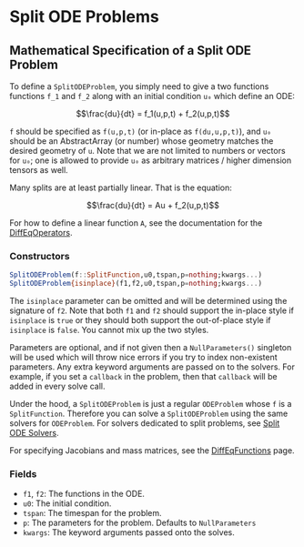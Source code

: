 # Split ODE Problems

## Mathematical Specification of a Split ODE Problem

To define a `SplitODEProblem`, you simply need to give a two functions
functions ``f_1`` and ``f_2`` along with an initial condition ``u₀`` which
define an ODE:

```math
\frac{du}{dt} =  f_1(u,p,t) + f_2(u,p,t)
```

`f` should be specified as `f(u,p,t)` (or in-place as `f(du,u,p,t)`), and `u₀` should
be an AbstractArray (or number) whose geometry matches the desired geometry of `u`.
Note that we are not limited to numbers or vectors for `u₀`; one is allowed to
provide `u₀` as arbitrary matrices / higher dimension tensors as well.

Many splits are at least partially linear. That is the equation:

```math
\frac{du}{dt} =  Au + f_2(u,p,t)
```

For how to define a linear function `A`, see the documentation for the [DiffEqOperators](../../features/diffeq_operator.html).

### Constructors

```julia
SplitODEProblem(f::SplitFunction,u0,tspan,p=nothing;kwargs...)
SplitODEProblem{isinplace}(f1,f2,u0,tspan,p=nothing;kwargs...)
```

The `isinplace` parameter can be omitted and will be determined using the signature of `f2`.
Note that both `f1` and `f2` should support the in-place style if `isinplace` is `true` or they
should both support the out-of-place style if `isinplace` is `false`. You cannot mix up the two styles.

Parameters are optional, and if not given then a `NullParameters()` singleton
will be used which will throw nice errors if you try to index non-existent
parameters. Any extra keyword arguments are passed on to the solvers. For example,
if you set a `callback` in the problem, then that `callback` will be added in
every solve call.

Under the hood, a `SplitODEProblem` is just a regular `ODEProblem` whose `f` is a `SplitFunction`.
Therefore you can solve a `SplitODEProblem` using the same solvers for `ODEProblem`. For solvers
dedicated to split problems, see [Split ODE Solvers](../../solvers/split_ode_solve.html).

For specifying Jacobians and mass matrices, see the
[DiffEqFunctions](http://docs.juliadiffeq.org/latest/features/performance_overloads.html)
page.

### Fields

* `f1`, `f2`: The functions in the ODE.
* `u0`: The initial condition.
* `tspan`: The timespan for the problem.
* `p`: The parameters for the problem. Defaults to `NullParameters`
* `kwargs`: The keyword arguments passed onto the solves.
